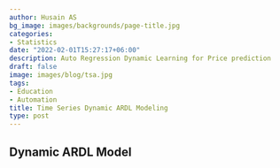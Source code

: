 ```yaml
---
author: Husain AS
bg_image: images/backgrounds/page-title.jpg
categories:
- Statistics
date: "2022-02-01T15:27:17+06:00"
description: Auto Regression Dynamic Learning for Price prediction
draft: false
image: images/blog/tsa.jpg
tags:
- Education
- Automation
title: Time Series Dynamic ARDL Modeling
type: post
---
```


## Dynamic ARDL Model

